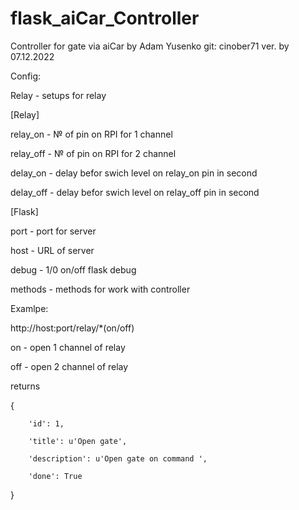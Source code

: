 # flask_aiCar_Controller
Controller for gate via aiCar
  by Adam Yusenko
  git: cinober71
  ver. by 07.12.2022

Config: 

Relay - setups for relay

[Relay]

relay_on  - № of pin on RPI for 1 channel

relay_off - № of pin on RPI for 2 channel

delay_on - delay befor swich level on relay_on pin in second

delay_off - delay befor swich level on relay_off pin in second

[Flask]

port - port for server

host - URL of server

debug - 1/0 on/off flask debug

methods - methods for work with controller 

Examlpe:

http://host:port/relay/*(on/off)

on - open 1 channel of relay

off - open 2 channel of relay

returns

{

        'id': 1, 
        
        'title': u'Open gate', 
        
        'description': u'Open gate on command ',
        
        'done': True 
        
}
